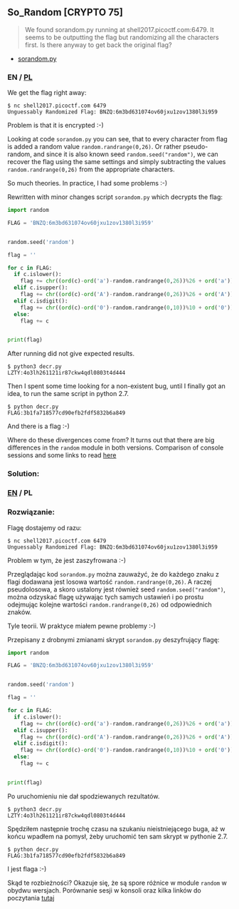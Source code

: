 ## So_Random [CRYPTO 75]

>We found sorandom.py running at shell2017.picoctf.com:6479. It seems to be outputting the flag but randomizing all the characters first. Is there anyway to get back the original flag?

* [sorandom.py](sorandom.py)

### EN / [PL](#rozwiązanie)

We get the flag right away:

```
$ nc shell2017.picoctf.com 6479
Unguessably Randomized Flag: BNZQ:6m3bd631074ov60jxu1zov1380l3i959
```

Problem is that it is encrypted :-)

Looking at code `sorandom.py` you can see, that to every character from flag is added a random value `random.randrange(0,26)`. Or rather pseudo-random, and since it is also known seed `random.seed("random")`, we can recover the flag using the same settings and simply subtracting the values `random.randrange(0,26)` from the appropriate characters.

So much theories. In practice, I had some problems :-)

Rewritten with minor changes script `sorandom.py` which decrypts the flag:

```python
import random

FLAG = 'BNZQ:6m3bd631074ov60jxu1zov1380l3i959'


random.seed('random')

flag = ''

for c in FLAG:
  if c.islower():
    flag += chr((ord(c)-ord('a')-random.randrange(0,26))%26 + ord('a'))
  elif c.isupper():
    flag += chr((ord(c)-ord('A')-random.randrange(0,26))%26 + ord('A'))
  elif c.isdigit():
    flag += chr((ord(c)-ord('0')-random.randrange(0,10))%10 + ord('0'))
  else:
    flag += c


print(flag)
```

After running did not give expected results.

```
$ python3 decr.py 
LZTY:4o3lh261121ir87ckw4qdl0803t4d444
```

Then I spent some time looking for a non-existent bug, until I finally got an idea, to run the same script in python 2.7.

```
$ python decr.py 
FLAG:3b1fa718577cd90efb2fdf5832b6a849
```

And there is a flag :-)

Where do these divergences come from? It turns out that there are big differences in the `random` module in both versions.
Comparison of console sessions and some links to read [here](random_diff_2v3.md)

### Solution:

### [EN](#solution) / PL

### Rozwiązanie:

Flagę dostajemy od razu:

```
$ nc shell2017.picoctf.com 6479
Unguessably Randomized Flag: BNZQ:6m3bd631074ov60jxu1zov1380l3i959
```

Problem w tym, że jest zaszyfrowana :-)

Przeglądając kod `sorandom.py` można zauważyć, że do każdego znaku z flagi dodawana jest losowa wartość `random.randrange(0,26)`. A raczej pseudolosowa, a skoro ustalony jest również seed `random.seed("random")`, można odzyskać flagę używając tych samych ustawień i po prostu odejmując kolejne wartości `random.randrange(0,26)` od odpowiednich znaków.

Tyle teorii. W praktyce miałem pewne problemy :-)

Przepisany z drobnymi zmianami skrypt `sorandom.py` deszyfrujący flagę:

```python
import random

FLAG = 'BNZQ:6m3bd631074ov60jxu1zov1380l3i959'


random.seed('random')

flag = ''

for c in FLAG:
  if c.islower():
    flag += chr((ord(c)-ord('a')-random.randrange(0,26))%26 + ord('a'))
  elif c.isupper():
    flag += chr((ord(c)-ord('A')-random.randrange(0,26))%26 + ord('A'))
  elif c.isdigit():
    flag += chr((ord(c)-ord('0')-random.randrange(0,10))%10 + ord('0'))
  else:
    flag += c


print(flag)
```

Po uruchomieniu nie dał spodziewanych rezultatów.

```
$ python3 decr.py 
LZTY:4o3lh261121ir87ckw4qdl0803t4d444
```

Spędziłem następnie trochę czasu na szukaniu nieistniejącego buga, aż w końcu wpadłem na pomysł, żeby uruchomić ten sam skrypt w pythonie 2.7.

```
$ python decr.py 
FLAG:3b1fa718577cd90efb2fdf5832b6a849
```

I jest flaga :-)

Skąd te rozbieżności? Okazuje się, że są spore różnice w module `random` w obydwu wersjach.
Porównanie sesji w konsoli oraz kilka linków do poczytania [tutaj](random_diff_2v3.md)
